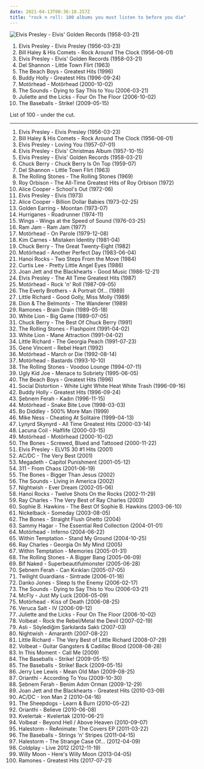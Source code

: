 ```yaml
---
date: 2021-04-13T00:36:18.257Z
title: "rock n roll: 100 albums you must listen to before you die"
---
```

![Elvis Presley - Elvis&#39; Golden Records (1958-03-21)](http://coverartarchive.org/release/600f025a-bca9-4645-92ea-d15c89044f57/7983311687-500.jpg "Elvis Presley - Elvis' Golden Records (1958-03-21)")
<ol class="albums">
<li data-cover="https://via.placeholder.com/450" data-tags="rock n roll, 50s" role="button">Elvis Presley - Elvis Presley (1956-03-23)</li>
<li data-cover="https://img.discogs.com/dODqkQEQC6xTAQi4vr4gdvGQm6k=/fit-in/320x320/filters:strip_icc():format(jpeg):mode_rgb():quality(90)/discogs-images/R-797849-1160845445.jpeg.jpg" data-tags="rock n roll" role="button">Bill Haley & His Comets - Rock Around The Clock (1956-06-01)</li>
<li data-cover="http://coverartarchive.org/release/600f025a-bca9-4645-92ea-d15c89044f57/7983311687-500.jpg" data-tags="rock n roll, rock" role="button">Elvis Presley - Elvis' Golden Records (1958-03-21)</li>
<li data-cover="http://coverartarchive.org/release/c63e91d9-61f6-4c65-b2f9-a3a59cf9dd4c/12428532000-500.jpg" data-tags="60s, oldies, rock n roll" role="button">Del Shannon - Little Town Flirt (1963)</li>
<li data-cover="https://img.discogs.com/diBFTozZc_XMIj_DaE1xto6-6rY=/fit-in/170x170/filters:strip_icc():format(jpeg):mode_rgb():quality(90)/discogs-images/R-693375-1313780934.jpeg.jpg" data-tags="surf, rock n roll" role="button">The Beach Boys - Greatest Hits (1996)</li>
<li data-cover="http://coverartarchive.org/release/b79a134e-5a94-4b14-9abc-fbe0a22b39a6/25479635311-500.jpg" data-tags="oldies, 50s, buddy holly, rock n roll" role="button">Buddy Holly - Greatest Hits (1996-09-24)</li>
<li data-cover="http://coverartarchive.org/release/de21d173-ee38-4161-8717-8cd64fb12382/12501120405-500.jpg" data-tags="heavy metal, hard rock" role="button">Motörhead - Motörhead (2000-10-02)</li>
<li data-cover="http://coverartarchive.org/release/31841459-9072-4868-8598-e3bb9cb461c8/9177229839-500.jpg" data-tags="rock, swedish, alternative" role="button">The Sounds - Dying to Say This to You (2006-03-21)</li>
<li data-cover="https://img.discogs.com/9vR92UVNv5yr5tRfOQnqwnJJAoM=/fit-in/600x600/filters:strip_icc():format(jpeg):mode_rgb():quality(90)/discogs-images/R-1201224-1539899298-7399.jpeg.jpg" data-tags="rock" role="button">Juliette and the Licks - Four On The Floor (2006-10-02)</li>
<li data-cover="http://coverartarchive.org/release/1ee17f89-66f8-3ce2-8b11-68e088f988bd/6791775045-500.jpg" data-tags="rock" role="button">The Baseballs - Strike! (2009-05-15)</li>
</ol>
List of 100 - under the cut.
<!-- more -->

_________________

<ol class="albums">
<li data-cover="https://via.placeholder.com/450" data-tags="rock n roll, 50s" role="button">
Elvis Presley - Elvis Presley (1956-03-23)
</li>
<li data-cover="https://img.discogs.com/dODqkQEQC6xTAQi4vr4gdvGQm6k=/fit-in/320x320/filters:strip_icc():format(jpeg):mode_rgb():quality(90)/discogs-images/R-797849-1160845445.jpeg.jpg" data-tags="rock n roll" role="button">
Bill Haley & His Comets - Rock Around The Clock (1956-06-01)
</li>
<li data-cover="http://coverartarchive.org/release/b07ee81a-3e84-446e-a22c-7c2141fd1f3d/9961514130-500.jpg" data-tags="rock n roll" role="button">
Elvis Presley - Loving You (1957-07-01)
</li>
<li data-cover="https://img.discogs.com/HYKvdizEzDpmnAU1DGDaiDKrAn4=/fit-in/350x362/filters:strip_icc():format(jpeg):mode_rgb():quality(90)/discogs-images/R-4999038-1385813760-4727.jpeg.jpg" data-tags="christmas" role="button">
Elvis Presley - Elvis' Christmas Album (1957-10-15)
</li>
<li data-cover="http://coverartarchive.org/release/600f025a-bca9-4645-92ea-d15c89044f57/7983311687-500.jpg" data-tags="rock n roll, rock" role="button">
Elvis Presley - Elvis' Golden Records (1958-03-21)
</li>
<li data-cover="http://coverartarchive.org/release/1bcd4bc9-16cc-499e-bf06-8760708b93b0/16047631320-500.jpg" data-tags="rock and roll" role="button">
Chuck Berry - Chuck Berry Is On Top (1959-07)
</li>
<li data-cover="http://coverartarchive.org/release/c63e91d9-61f6-4c65-b2f9-a3a59cf9dd4c/12428532000-500.jpg" data-tags="60s, oldies, rock n roll" role="button">
Del Shannon - Little Town Flirt (1963)
</li>
<li data-cover="http://coverartarchive.org/release/cf5aaf72-a9ca-4d81-b622-888ee228aa11/1503464212-500.jpg" data-tags="rock, 60s" role="button">
The Rolling Stones - The Rolling Stones (1969)
</li>
<li data-cover="http://coverartarchive.org/release/23b89c7e-e26e-3cfa-ab49-76fb5a63c17f/20896396142-500.jpg" data-tags="oldies" role="button">
Roy Orbison - The All-Time Greatest Hits of Roy Orbison (1972)
</li>
<li data-cover="http://coverartarchive.org/release/e28b9cba-289e-47a8-a8c0-8bf5c0c93f19/3987340872-500.jpg" data-tags="hard rock, classic rock" role="button">
Alice Cooper - School's Out (1972-06)
</li>
<li data-cover="https://via.placeholder.com/450" data-tags="50s" role="button">
Elvis Presley - Elvis (1973)
</li>
<li data-cover="https://via.placeholder.com/450" data-tags="hard rock, classic rock" role="button">
Alice Cooper - Billion Dollar Babies (1973-02-25)
</li>
<li data-cover="http://coverartarchive.org/release/b83007d0-41c5-4dfb-8697-acb627833241/11886415980-500.jpg" data-tags="classic rock, 70s, hard rock, golden earring" role="button">
Golden Earring - Moontan (1973-07)
</li>
<li data-cover="http://coverartarchive.org/release/a3aa3212-be49-334a-9a9c-a8040d38e2f1/20708103946-500.jpg" data-tags="classic rock, rock, finnish, rock n roll, rock'n'roll, finnish bands, finnish rock, basic rock, rock n roll made by bad asses" role="button">
Hurriganes - Roadrunner (1974-11)
</li>
<li data-cover="http://coverartarchive.org/release/f0eda3a2-3235-4ecc-a189-d4dc44c2cfc9/11655348477-500.jpg" data-tags="70s" role="button">
Wings - Wings at the Speed of Sound (1976-03-25)
</li>
<li data-cover="http://coverartarchive.org/release/90323744-6881-47fe-9795-4318af253f14/3367930981-500.jpg" data-tags="classic rock, hard rock" role="button">
Ram Jam - Ram Jam (1977)
</li>
<li data-cover="http://coverartarchive.org/release/b87958f4-f095-414f-a379-966af3b27fe1/15340907007-500.jpg" data-tags="hard rock, rock n roll, heavy metal" role="button">
Motörhead - On Parole (1979-12-08)
</li>
<li data-cover="http://coverartarchive.org/release/2e3ad57d-da42-489f-8032-8b4b2b63478b/24154851314-500.jpg" data-tags="80s" role="button">
Kim Carnes - Mistaken Identity (1981-04)
</li>
<li data-cover="http://coverartarchive.org/release/68f9ce3e-0cdd-4f2d-897f-d8208eee1fc2/8130414856-500.jpg" data-tags="rock and roll" role="button">
Chuck Berry - The Great Twenty-Eight (1982)
</li>
<li data-cover="https://img.discogs.com/Avm1x5sUs88zj8mRg-mpIh8RXEg=/fit-in/600x600/filters:strip_icc():format(jpeg):mode_rgb():quality(90)/discogs-images/R-1522576-1601943632-3332.jpeg.jpg" data-tags="heavy metal" role="button">
Motörhead - Another Perfect Day (1983-06-04)
</li>
<li data-cover="https://img.discogs.com/-JqJFc6BmjCh6LhH6XPrUCF8F6Y=/fit-in/596x600/filters:strip_icc():format(jpeg):mode_rgb():quality(90)/discogs-images/R-2076764-1454931862-1067.jpeg.jpg" data-tags="80s, glam rock, hard rock" role="button">
Hanoi Rocks - Two Steps From the Move (1984)
</li>
<li data-cover="http://coverartarchive.org/release/abdfb480-f68e-4857-bc39-9d76aad4eaff/26871575044-500.jpg" data-tags="rock n roll" role="button">
Curtis Lee - Pretty Little Angel Eyes (1986)
</li>
<li data-cover="http://coverartarchive.org/release/a718175a-d386-45b1-98fd-93ebd9c19f94/5802094500-500.jpg" data-tags="80s, rock n roll, 1980s, albums in my vinyl collection" role="button">
Joan Jett and the Blackhearts - Good Music (1986-12-21)
</li>
<li data-cover="http://coverartarchive.org/release/6589a6b9-a9f8-407b-bf9e-e3aac7662450/2587676899-500.jpg" data-tags="oldies, elvis, rock n roll, elvis presley" role="button">
Elvis Presley - The All Time Greatest Hits (1987)
</li>
<li data-cover="http://coverartarchive.org/release/7fc944af-cbd7-4fe7-a85a-9f9743a3b5c0/27099866666-500.jpg" data-tags="heavy metal" role="button">
Motörhead - Rock 'n' Roll (1987-09-05)
</li>
<li data-cover="https://img.discogs.com/QZJGr2czWaL1-LxbFNpFRWouKSw=/fit-in/600x601/filters:strip_icc():format(jpeg):mode_rgb():quality(90)/discogs-images/R-7851007-1453341147-8013.jpeg.jpg" data-tags="oldies" role="button">
The Everly Brothers - A Portrait Of... (1989)
</li>
<li data-cover="https://img.discogs.com/4CZx1wzcpUpZ-iu51bIR81gqKkY=/fit-in/500x502/filters:strip_icc():format(jpeg):mode_rgb():quality(90)/discogs-images/R-8077003-1454699153-4117.jpeg.jpg" data-tags="50s" role="button">
Little Richard - Good Golly, Miss Molly (1989)
</li>
<li data-cover="http://coverartarchive.org/release/2307b8f8-7bda-43ea-a56a-c7e59f4e9013/17926977926-500.jpg" data-tags="oldies, rock n roll" role="button">
Dion & The Belmonts - The Wanderer (1989)
</li>
<li data-cover="http://coverartarchive.org/release/3d6dc3b3-a69f-498d-a6be-6157ceca9df8/28328860790-500.jpg" data-tags="punk rock" role="button">
Ramones - Brain Drain (1989-05-18)
</li>
<li data-cover="http://coverartarchive.org/release/7d9f426d-acdc-4e54-a620-c096450f10c2/13528044887-500.jpg" data-tags="hair metal" role="button">
White Lion - Big Game (1989-07-05)
</li>
<li data-cover="http://coverartarchive.org/release/7d010922-9359-409a-b97b-b8532cd8bec7/3825656497-500.jpg" data-tags="rockabilly, blues, rock n roll" role="button">
Chuck Berry - The Best Of Chuck Berry (1991)
</li>
<li data-cover="http://coverartarchive.org/release/886168ed-9fd3-430e-8129-93539907fbaa/4199078719-500.jpg" data-tags="classic rock, the rolling stones" role="button">
The Rolling Stones - Flashpoint (1991-04-02)
</li>
<li data-cover="http://coverartarchive.org/release/39035234-80b8-49ab-96f3-c8b129d090ba/15657839477-500.jpg" data-tags="hardrock" role="button">
White Lion - Mane Attraction (1991-04-02)
</li>
<li data-cover="http://coverartarchive.org/release/b16ecb34-ac38-4e73-b8f2-6820453fb476/1639910214-500.jpg" data-tags="rnb" role="button">
Little Richard - The Georgia Peach (1991-07-23)
</li>
<li data-cover="http://coverartarchive.org/release/c24a1522-0d9b-4ffc-bbd5-d8c54d2ac5d3/25261801672-500.jpg" data-tags="rockabilly, 50s, rock n roll" role="button">
Gene Vincent - Rebel Heart (1992)
</li>
<li data-cover="http://coverartarchive.org/release/2b7d9927-fd36-4e31-af5b-4834032cbcca/15341509674-500.jpg" data-tags="hard rock, heavy metal" role="button">
Motörhead - March or Die (1992-08-14)
</li>
<li data-cover="http://coverartarchive.org/release/e527e46c-f68b-4d36-8f61-15dd6a94cdc5/15341538872-500.jpg" data-tags="heavy metal, hard rock" role="button">
Motörhead - Bastards (1993-10-10)
</li>
<li data-cover="http://coverartarchive.org/release/31964a1a-ac09-3312-a4e8-658fff151a78/11733800663-500.jpg" data-tags="classic rock, rock" role="button">
The Rolling Stones - Voodoo Lounge (1994-07-11)
</li>
<li data-cover="http://coverartarchive.org/release/74635d40-1cef-405d-af5e-515bd81c8987/24471768215-500.jpg" data-tags="heavy metal, rock, alternative, alternative rock, hard rock, rock n roll, 90's, whisky swamp and cigar smoke, garth richardson, dr b tags" role="button">
Ugly Kid Joe - Menace to Sobriety (1995-06-05)
</li>
<li data-cover="https://img.discogs.com/diBFTozZc_XMIj_DaE1xto6-6rY=/fit-in/170x170/filters:strip_icc():format(jpeg):mode_rgb():quality(90)/discogs-images/R-693375-1313780934.jpeg.jpg" data-tags="surf, rock n roll" role="button">
The Beach Boys - Greatest Hits (1996)
</li>
<li data-cover="http://coverartarchive.org/release/354c887b-337f-4a8e-8a07-f95bc0d13f89/4808011332-500.jpg" data-tags="punk" role="button">
Social Distortion - White Light White Heat White Trash (1996-09-16)
</li>
<li data-cover="http://coverartarchive.org/release/b79a134e-5a94-4b14-9abc-fbe0a22b39a6/25479635311-500.jpg" data-tags="oldies, 50s, buddy holly, rock n roll" role="button">
Buddy Holly - Greatest Hits (1996-09-24)
</li>
<li data-cover="http://coverartarchive.org/release/d44ae919-ecca-4587-b460-97c2f1c9042d/10187158587-500.jpg" data-tags="rock, rock n roll, turkish rock, debut, benimmm, s ferah" role="button">
Şebnem Ferah - Kadın (1996-11-15)
</li>
<li data-cover="http://coverartarchive.org/release/da2b642f-e1e9-3fb1-8d31-e067204b2351/15341628025-500.jpg" data-tags="heavy metal" role="button">
Motörhead - Snake Bite Love (1998-03-03)
</li>
<li data-cover="https://img.discogs.com/Q_Vk_icVH4r3cMGa2Ch6MgrgebM=/fit-in/600x450/filters:strip_icc():format(jpeg):mode_rgb():quality(90)/discogs-images/R-10597885-1574973437-3506.jpeg.jpg" data-tags="blues" role="button">
Bo Diddley - 500% More Man (1999)
</li>
<li data-cover="http://coverartarchive.org/release/647bdfce-8294-480a-b8fe-b331161e97de/3377211187-500.jpg" data-tags="rockabilly" role="button">
Mike Ness - Cheating At Solitaire (1999-04-13)
</li>
<li data-cover="http://coverartarchive.org/release/13ab517d-ed66-497a-a96d-634edd1c36ef/15191888314-500.jpg" data-tags="southern rock, classic rock" role="button">
Lynyrd Skynyrd - All Time Greatest Hits (2000-03-14)
</li>
<li data-cover="http://coverartarchive.org/release/578742aa-0874-4dd7-9917-15909eaa53c8/4971999782-500.jpg" data-tags="gothic metal" role="button">
Lacuna Coil - Halflife (2000-03-15)
</li>
<li data-cover="http://coverartarchive.org/release/de21d173-ee38-4161-8717-8cd64fb12382/12501120405-500.jpg" data-tags="heavy metal, hard rock" role="button">
Motörhead - Motörhead (2000-10-02)
</li>
<li data-cover="http://coverartarchive.org/release/d0ccaa77-2359-4deb-af33-414f054b3819/20154362542-500.jpg" data-tags="rock n roll" role="button">
The Bones - Screwed, Blued and Tattooed (2000-11-22)
</li>
<li data-cover="https://img.discogs.com/t9V5IKOOYHyN0eXnwumaxvcIqYI=/fit-in/600x525/filters:strip_icc():format(jpeg):mode_rgb():quality(90)/discogs-images/R-1243797-1542808643-8274.jpeg.jpg" data-tags="oldies" role="button">
Elvis Presley - ELV1S 30 #1 Hits (2001)
</li>
<li data-cover="http://coverartarchive.org/release/70c071e9-8d39-42a1-b6f1-ccf992f9216d/1368793994-500.jpg" data-tags="hard rock" role="button">
AC/DC - The Very Best (2001)
</li>
<li data-cover="https://img.discogs.com/kLgDkbo1ZHiaykphjDXWzniCWIo=/fit-in/458x442/filters:strip_icc():format(jpeg):mode_rgb():quality(90)/discogs-images/R-6499693-1500325239-2139.jpeg.jpg" data-tags="thrash metal, rock n roll" role="button">
Megadeth - Capitol Punishment (2001-05-12)
</li>
<li data-cover="http://coverartarchive.org/release/42680bd0-54d5-4f68-9b4a-187861ff634f/15999540484-500.jpg" data-tags="reggae, alternative rock, rock" role="button">
311 - From Chaos (2001-06-19)
</li>
<li data-cover="http://coverartarchive.org/release/7898e51d-fb9f-46c2-b029-94be73b4d824/3379346129-500.jpg" data-tags="horror punk, good shit, rock n roll, punkrock, on vinyl" role="button">
The Bones - Bigger Than Jesus (2002)
</li>
<li data-cover="http://coverartarchive.org/release/1e8a5e99-021d-4737-9ddc-c8c1fec08fe0/3370038331-500.jpg" data-tags="indie rock, rock, swedish" role="button">
The Sounds - Living in America (2002)
</li>
<li data-cover="http://coverartarchive.org/release/f3f6f1d6-f933-4ce2-8368-2f47f6d69ca3/1122487047-500.jpg" data-tags="symphonic metal" role="button">
Nightwish - Ever Dream (2002-05-06)
</li>
<li data-cover="https://img.discogs.com/7ERFzwE3l67e3gNzjZC4-BchYBk=/fit-in/600x505/filters:strip_icc():format(jpeg):mode_rgb():quality(90)/discogs-images/R-15651557-1595260889-1038.jpeg.jpg" data-tags="punk, finnish, rock n roll" role="button">
Hanoi Rocks - Twelve Shots On the Rocks (2002-11-29)
</li>
<li data-cover="http://coverartarchive.org/release/f883bcc3-206d-4788-9674-0bfe09735888/19263212495-500.jpg" data-tags="soul, blues" role="button">
Ray Charles - The Very Best of Ray Charles (2003)
</li>
<li data-cover="http://coverartarchive.org/release/9679063b-c171-403f-96de-70a026593a5d/19826807539-500.jpg" data-tags="female vocalists" role="button">
Sophie B. Hawkins - The Best Of Sophie B. Hawkins (2003-06-10)
</li>
<li data-cover="https://img.discogs.com/p_KgZdPTvqzbRceXb_MG6s14kVY=/fit-in/580x572/filters:strip_icc():format(jpeg):mode_rgb():quality(90)/discogs-images/R-815017-1161864523.jpeg.jpg" data-tags="rock" role="button">
Nickelback - Someday (2003-08-05)
</li>
<li data-cover="http://coverartarchive.org/release/cf540ab3-e4e9-4db7-8b60-c7af956bdaf4/5882086161-500.jpg" data-tags="punk rock, rock n roll" role="button">
The Bones - Straight Flush Ghetto (2004)
</li>
<li data-cover="http://coverartarchive.org/release/307a840b-4def-4a81-8c80-1745fb955ee2/19787497644-500.jpg" data-tags="classic rock" role="button">
Sammy Hagar - The Essential Red Collection (2004-01-01)
</li>
<li data-cover="http://coverartarchive.org/release/169c583d-4e30-43ad-90bb-778e131f6c80/11034778463-500.jpg" data-tags="heavy metal" role="button">
Motörhead - Inferno (2004-06-22)
</li>
<li data-cover="http://coverartarchive.org/release/0cb0d731-2781-4fcf-99cd-133d079b7d31/9379278772-500.jpg" data-tags="symphonic metal" role="button">
Within Temptation - Stand My Ground (2004-10-25)
</li>
<li data-cover="https://img.discogs.com/psfDkQJszLm5z4Emvrqa6d97Kos=/fit-in/500x494/filters:strip_icc():format(jpeg):mode_rgb():quality(90)/discogs-images/R-4156149-1357159852-8861.jpeg.jpg" data-tags="ray charles" role="button">
Ray Charles - Georgia On My Mind (2005)
</li>
<li data-cover="https://img.discogs.com/YVYsIAJ21KuI21SNW1CbgVWw9-k=/fit-in/336x342/filters:strip_icc():format(jpeg):mode_rgb():quality(90)/discogs-images/R-3509485-1373047449-3190.jpeg.jpg" data-tags="symphonic metal" role="button">
Within Temptation - Memories (2005-01-31)
</li>
<li data-cover="https://img.discogs.com/0FslJkPHx7r-9NmAc0eADuRhPf0=/fit-in/600x875/filters:strip_icc():format(jpeg):mode_rgb():quality(90)/discogs-images/R-16195667-1605085244-3496.jpeg.jpg" data-tags="rock, classic rock" role="button">
The Rolling Stones - A Bigger Bang (2005-06-09)
</li>
<li data-cover="https://img.discogs.com/OI_UeOh6RXaam0IO6-DpsMEo8yc=/fit-in/418x366/filters:strip_icc():format(jpeg):mode_rgb():quality(90)/discogs-images/R-1352360-1212061414.jpeg.jpg" data-tags="rock n roll, pissed off, chicks that rock, things to check out more closely" role="button">
Bif Naked - Superbeautifulmonster (2005-06-28)
</li>
<li data-cover="http://coverartarchive.org/release/d97890c7-75c7-4e90-a399-79f1710c7e93/16018100211-500.jpg" data-tags="rock n roll" role="button">
Şebnem Ferah - Can Kırıkları (2005-07-05)
</li>
<li data-cover="https://img.discogs.com/F2eAWVrmp3MOy3Rq6l7CqmOVdhc=/fit-in/600x600/filters:strip_icc():format(jpeg):mode_rgb():quality(90)/discogs-images/R-2073478-1326175098.jpeg.jpg" data-tags="rock n roll, power metal" role="button">
Twilight Guardians - Sintrade (2006-01-18)
</li>
<li data-cover="http://coverartarchive.org/release/171b8f80-d9c7-3946-832d-381ee4e76e18/14994320946-500.jpg" data-tags="hard rock" role="button">
Danko Jones - Sleep Is the Enemy (2006-02-17)
</li>
<li data-cover="http://coverartarchive.org/release/31841459-9072-4868-8598-e3bb9cb461c8/9177229839-500.jpg" data-tags="rock, swedish, alternative" role="button">
The Sounds - Dying to Say This to You (2006-03-21)
</li>
<li data-cover="http://coverartarchive.org/release/261d9f29-1c1f-47c1-a631-6e213b74a084/28025741649-500.jpg" data-tags="rock, pop rock, mcfly" role="button">
McFly - Just My Luck (2006-05-09)
</li>
<li data-cover="http://coverartarchive.org/release/e2a63170-71c4-4563-bc6d-bd182ea8741c/27117150755-500.jpg" data-tags="heavy metal" role="button">
Motörhead - Kiss of Death (2006-08-25)
</li>
<li data-cover="http://coverartarchive.org/release/72e498ef-d43b-461d-a7d0-403aedbb521b/20651038768-500.jpg" data-tags="rock n roll" role="button">
Veruca Salt - IV (2006-09-12)
</li>
<li data-cover="https://img.discogs.com/9vR92UVNv5yr5tRfOQnqwnJJAoM=/fit-in/600x600/filters:strip_icc():format(jpeg):mode_rgb():quality(90)/discogs-images/R-1201224-1539899298-7399.jpeg.jpg" data-tags="rock" role="button">
Juliette and the Licks - Four On The Floor (2006-10-02)
</li>
<li data-cover="http://coverartarchive.org/release/6865903e-1b14-45b1-bf4c-691ce3c2109c/3213873485-500.jpg" data-tags="heavy metal, metal, rockabilly" role="button">
Volbeat - Rock the Rebel/Metal the Devil (2007-02-19)
</li>
<li data-cover="https://img.discogs.com/GYXc7wlL5NDmdsPRrLQvioQngXA=/fit-in/600x591/filters:strip_icc():format(jpeg):mode_rgb():quality(90)/discogs-images/R-2396405-1504959986-1948.jpeg.jpg" data-tags="turkce rock" role="button">
Aslı - Söylediğim Şarkılarda Saklı (2007-03)
</li>
<li data-cover="http://coverartarchive.org/release/519bddd3-fcbf-4457-bc11-b1de0f54d96b/5920555055-500.jpg" data-tags="symphonic metal" role="button">
Nightwish - Amaranth (2007-08-22)
</li>
<li data-cover="http://coverartarchive.org/release/5c8ef638-05f2-4ddc-bc29-9bfafd347c8e/6976086799-500.jpg" data-tags="oldies, rnb, 50's, rock n roll, little richard, rockin party" role="button">
Little Richard - The Very Best of Little Richard (2008-07-29)
</li>
<li data-cover="http://coverartarchive.org/release/657aa587-d2c8-45d5-a207-5894e39efbd9/3213898734-500.jpg" data-tags="heavy metal, rockabilly" role="button">
Volbeat - Guitar Gangsters & Cadillac Blood (2008-08-28)
</li>
<li data-cover="http://coverartarchive.org/release/4268e9d4-adc0-4b80-84a2-eb70a145f543/8182896442-500.jpg" data-tags="heavy metal, alternative rock, hard rock, cover, alternative metal, rock n roll" role="button">
In This Moment - Call Me (2009)
</li>
<li data-cover="http://coverartarchive.org/release/1ee17f89-66f8-3ce2-8b11-68e088f988bd/6791775045-500.jpg" data-tags="rock" role="button">
The Baseballs - Strike! (2009-05-15)
</li>
<li data-cover="http://coverartarchive.org/release/1ee17f89-66f8-3ce2-8b11-68e088f988bd/6791775045-500.jpg" data-tags="rock n roll" role="button">
The Baseballs - Strike! Back (2009-05-15)
</li>
<li data-cover="http://coverartarchive.org/release/205f316f-33dc-4296-b8c5-c2d0aa20b83f/2568022947-500.jpg" data-tags="rockabilly, country, rock n roll, sympathy68, j l lewis" role="button">
Jerry Lee Lewis - Mean Old Man (2009-08-25)
</li>
<li data-cover="http://coverartarchive.org/release/83fba43b-5af8-476c-8d60-9ce74ce8b11e/13235886955-500.jpg" data-tags="rock" role="button">
Orianthi - According To You (2009-10-30)
</li>
<li data-cover="http://coverartarchive.org/release/1d14bee4-6470-4009-b05b-6ae80f646048/5501714799-500.jpg" data-tags="rock, rock n roll, guzel, alo orman 177, orman haftasi, orman ferah, s ferah" role="button">
Şebnem Ferah - Benim Adım Orman (2009-12-29)
</li>
<li data-cover="https://img.discogs.com/iBChasnJz7Yph41jWMq394G2ewo=/fit-in/600x463/filters:strip_icc():format(jpeg):mode_rgb():quality(90)/discogs-images/R-3952837-1591705176-2117.jpeg.jpg" data-tags="compilation, rock n roll, greatest hits" role="button">
Joan Jett and the Blackhearts - Greatest Hits (2010-03-09)
</li>
<li data-cover="http://coverartarchive.org/release/1da05321-a8ba-436e-a1a6-98822ea28e94/23564387481-500.jpg" data-tags="soundtrack, hard rock" role="button">
AC/DC - Iron Man 2 (2010-04-16)
</li>
<li data-cover="http://coverartarchive.org/release/86910e75-022e-466e-bdaf-1d99ac1ec918/15824613772-500.jpg" data-tags="classic rock, alternative rock, hard rock, blues, blues rock, rock and roll, rock n roll, retro rock, retro hard rock" role="button">
The Sheepdogs - Learn & Burn (2010-05-22)
</li>
<li data-cover="https://img.discogs.com/u1Tm-QWzPgb1GVnz_C9JGQ9kAiI=/fit-in/500x500/filters:strip_icc():format(jpeg):mode_rgb():quality(90)/discogs-images/R-2138811-1266104191.jpeg.jpg" data-tags="pop, guitar virtuoso" role="button">
Orianthi - Believe (2010-06-08)
</li>
<li data-cover="http://coverartarchive.org/release/595b9588-f969-401b-b7ff-0d454e051616/3646610364-500.jpg" data-tags="black metal, black n roll" role="button">
Kvelertak - Kvelertak (2010-06-21)
</li>
<li data-cover="http://coverartarchive.org/release/3a63ea96-27bb-36a1-a18f-82b5e6d9c928/3799827743-500.jpg" data-tags="heavy metal" role="button">
Volbeat - Beyond Hell / Above Heaven (2010-09-07)
</li>
<li data-cover="http://coverartarchive.org/release/6049456f-ddab-4620-97d5-d1c7c710f8ed/7091657302-500.jpg" data-tags="metal, hard rock" role="button">
Halestorm - ReAnimate: The Covers EP (2011-03-22)
</li>
<li data-cover="http://coverartarchive.org/release/82dea955-304e-4289-8127-b097a2f31196/27965871446-500.jpg" data-tags="rockabilly, rock" role="button">
The Baseballs - Strings 'n' Stripes (2011-04-15)
</li>
<li data-cover="http://coverartarchive.org/release/ac8d04e7-27df-4e7c-bfaa-c8366b9b9cdc/22171835478-500.jpg" data-tags="hard rock, rock" role="button">
Halestorm - The Strange Case Of... (2012-04-09)
</li>
<li data-cover="https://img.discogs.com/anJe-lAVR0g26n2W3CgCWM27KmU=/fit-in/469x466/filters:strip_icc():format(jpeg):mode_rgb():quality(90)/discogs-images/R-4483568-1366169526-5803.jpeg.jpg" data-tags="live 2012, live" role="button">
Coldplay - Live 2012 (2012-11-19)
</li>
<li data-cover="http://coverartarchive.org/release/e2d79dc4-0710-4b57-8579-b28c51331546/5295551808-500.jpg" data-tags="rock n roll, pop/rock" role="button">
Willy Moon - Here's Willy Moon (2013-04-05)
</li>
<li data-cover="https://img.discogs.com/NNsjKTAyzQJhgnt6yNk0m4vLsaY=/fit-in/600x600/filters:strip_icc():format(jpeg):mode_rgb():quality(90)/discogs-images/R-13850576-1572560746-4152.jpeg.jpg" data-tags="punk rock, punk" role="button">
Ramones - Greatest Hits (2017-07-21)
</li>
</ol>